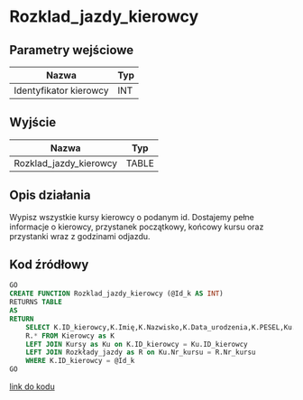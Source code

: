# Rozklad_jazdy_kierowcy

## Parametry wejściowe

| Nazwa     | Typ |
| --------- | --- |
| Identyfikator kierowcy | INT |

## Wyjście

| Nazwa              | Typ   |
| ------------------ | ----- |
| Rozklad_jazdy_kierowcy | TABLE |

## Opis działania

Wypisz wszystkie kursy kierowcy o podanym id. Dostajemy pełne informacje o kierowcy, przystanek początkowy, końcowy kursu oraz przystanki wraz z godzinami odjazdu.

## Kod źródłowy

```sql
GO
CREATE FUNCTION Rozklad_jazdy_kierowcy (@Id_k AS INT)
RETURNS TABLE
AS
RETURN
    SELECT K.ID_kierowcy,K.Imię,K.Nazwisko,K.Data_urodzenia,K.PESEL,Ku.Pierwszy_przystanek,Ku.Ostatni_przystanek,
    R.* FROM Kierowcy as K
    LEFT JOIN Kursy as Ku on K.ID_kierowcy = Ku.ID_kierowcy
    LEFT JOIN Rozkłady_jazdy as R on Ku.Nr_kursu = R.Nr_kursu
    WHERE K.ID_kierowcy = @Id_k
GO
```

[link do kodu](../../functions/Rozklad_jazdy_kierowcy.sql)
